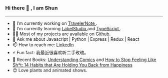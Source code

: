 ### Hi there 👋 , I am Shun
---------------------------------------------------------------------------------
- 🔭 I’m currently working on [TravelerNote ](https://github.com/Shununit6/TravelerNote).
- 🌱 I’m currently learning [LabelStudio ](https://labelstud.io/) and [TypeScript ](https://www.typescriptlang.org/).
- 👨‍💻 Most of my projects are available on [Github]().
- 💬 Ask me about Javascript | Python | Express | Redux | React
- 📫 How to reach me: [LinkedIn](https://www.linkedin.com/in/shun-xu-a0895918b/)
- ⚡ Fun fact: 我最近很喜欢听二手玫瑰。
- 📖 Recent Books: [Understanding Comics](https://scottmccloud.com/2-print/1-uc/) and [How to Stop Feeling Like Sh*t: 14 Habits that Are Holding You Back from Happiness](https://www.barnesandnoble.com/w/how-to-stop-feeling-like-sh-t-andrea-owen/1126365131)
- 😊 Love plants and animated shows.
<!--
**Shununit6/Shununit6** is a ✨ _special_ ✨ repository because its `README.md` (this file) appears on your GitHub profile.

Here are some ideas to get you started:

- 🔭 I’m currently working on ...
- 🌱 I’m currently learning ...
- 👯 I’m looking to collaborate on ...
- 🤔 I’m looking for help with ...
- 💬 Ask me about ...
- 📫 How to reach me: ...
- 😄 Pronouns: ...
- ⚡ Fun fact: ...
-->
